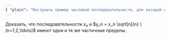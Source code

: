 ```yaml
---
{ "plain": "Построить пример числовой последовательности, для которой все члены данной числовой последовательности a1, a2, ..., an, ... являются ее частичными пределами. Какие еще частичные пределы обязательно имеет построенная последовательность?" }
---
```


Доказать, что последовательности $x_n$ и $y_n = x_n \sqrt[n]{n} \ (n=1,2,\ldots)$ имеют одни и те же частичные пределы.